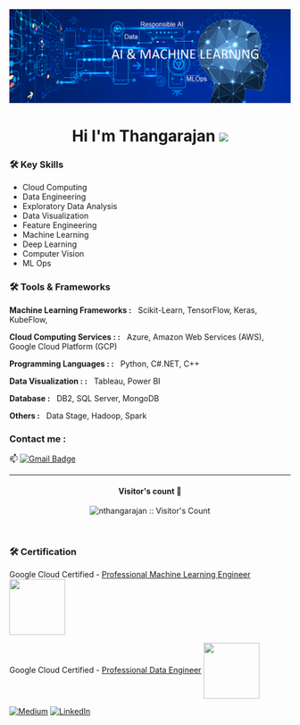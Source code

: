<img src="https://raw.githubusercontent.com/nthangarajan/nthangarajan/master/banner.png">
<h1 align="center">Hi I'm Thangarajan <img src="https://media.giphy.com/media/hvRJCLFzcasrR4ia7z/giphy.gif" width="35"></h1>

### 🛠️ Key Skills
- Cloud Computing 
- Data Engineering
- Exploratory Data Analysis
- Data Visualization
- Feature Engineering
- Machine Learning
- Deep Learning
- Computer Vision 
- ML Ops

### 🛠️ Tools & Frameworks
<b> Machine Learning Frameworks :</b> &nbsp;
    Scikit-Learn, 
    TensorFlow, 
    Keras, 
    KubeFlow,
    
<b> Cloud Computing Services : :</b> &nbsp; 
    Azure, 
    Amazon Web Services (AWS), 
    Google Cloud Platform (GCP)

<b> Programming Languages : :</b> &nbsp;
    Python, 
    C#.NET, 
    C++

<b> Data Visualization : :</b> &nbsp;
  Tableau, 
  Power BI

<b> Database :</b> &nbsp;
  DB2, 
  SQL Server, 
  MongoDB

<b> Others :</b> &nbsp;
  Data Stage, 
  Hadoop, 
  Spark

### Contact me : 
📫 [![Gmail Badge](https://img.shields.io/badge/-nthangarajan@gmail.com-blue?style=flat-roundedrectangle&logo=Gmail&logoColor=white&link=mailto:nthangarajan@gmail.com)](nthangarajan@gmail.com)

---
<h4 align="center">Visitor's count 👀</h4>
<p align="center"><img src="https://profile-counter.glitch.me/{nthangarajan}/count.svg" alt="nthangarajan :: Visitor's Count" /></p>
<br/>

<!--
**nthangarajan/nthangarajan** is a ✨ _special_ ✨ repository because its `README.md` (this file) appears on your GitHub profile.

Here are some ideas to get you started:

- 🔭 I’m currently working on ...
- 🌱 I’m currently learning ...
- 👯 I’m looking to collaborate on ...
- 🤔 I’m looking for help with ...
- 💬 Ask me about ...
- 📫 How to reach me: ...
- 😄 Pronouns: ...
- ⚡ Fun fact: ...
-->

### 🛠️ Certification
Google Cloud Certified - [Professional Machine Learning Engineer](https://www.credential.net/665bd37f-671f-4398-884d-4673e8d905fe) <img align="center" height="100" width="100" src="https://images.credential.net/badge/tiny/cdpjnube_1657994287228_badge.png">
  
Google Cloud Certified - [Professional Data Engineer](https://www.credential.net/2cba5f3d-95c2-461b-a832-2e0392904228) <img align="center" height="100" width="100" src="https://images.credential.net/badge/tiny/m1c4n5hc_1656212314614_badge.png">

[![Medium](https://img.shields.io/badge/medium-black?&style=flat-square&logo=medium&logoColor=white)](https://medium.com/nthangarajan)
[![LinkedIn](https://img.shields.io/badge/LinkedIn-%230077B5.svg?&style=flat-square&logo=linkedin&logoColor=white)](https://www.linkedin.com/in/nthangarajan)
